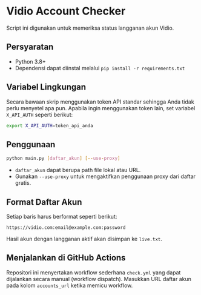 # Vidio Account Checker

Script ini digunakan untuk memeriksa status langganan akun Vidio.

## Persyaratan

- Python 3.8+
- Dependensi dapat diinstal melalui `pip install -r requirements.txt`

## Variabel Lingkungan

Secara bawaan skrip menggunakan token API standar sehingga Anda tidak perlu
menyetel apa pun. Apabila ingin menggunakan token lain, set variabel
`X_API_AUTH` seperti berikut:

```bash
export X_API_AUTH=token_api_anda
```

## Penggunaan

```bash
python main.py [daftar_akun] [--use-proxy]
```

- `daftar_akun` dapat berupa path file lokal atau URL.
- Gunakan `--use-proxy` untuk mengaktifkan penggunaan proxy dari daftar gratis.

## Format Daftar Akun

Setiap baris harus berformat seperti berikut:

```
https://vidio.com:email@example.com:password
```

Hasil akun dengan langganan aktif akan disimpan ke `live.txt`.

## Menjalankan di GitHub Actions

Repositori ini menyertakan workflow sederhana `check.yml` yang dapat
dijalankan secara manual (workflow dispatch). Masukkan URL daftar akun pada
kolom `accounts_url` ketika memicu workflow.
